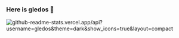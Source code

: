 ### Here is gledos 👋

![github-readme-stats.vercel.app/api?username=gledos&theme=dark&show_icons=true&layout=compact](https://github-readme-stats.vercel.app/api?username=gledos&theme=dark&show_icons=true)

<!--
**gledos/gledos** is a ✨ _special_ ✨ repository because its `README.md` (this file) appears on your GitHub profile.

Here are some ideas to get you started:

- 🔭 I’m currently working on ...
- 🌱 I’m currently learning ...
- 👯 I’m looking to collaborate on ...
- 🤔 I’m looking for help with ...
- 💬 Ask me about ...
- 📫 How to reach me: ...
- 😄 Pronouns: ...
- ⚡ Fun fact: ...
-->
